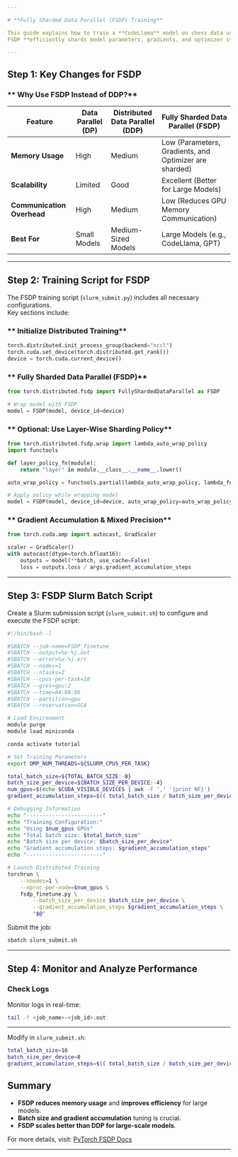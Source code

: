 ```yaml
---

# **Fully Sharded Data Parallel (FSDP) Training**

This guide explains how to train a **CodeLlama** model on chess data using **PyTorch's Fully Sharded Data Parallel (FSDP)** framework.  
FSDP **efficiently shards model parameters, gradients, and optimizer states** across GPUs, **reducing memory usage and improving scalability** compared to Data Parallel (DP) and Distributed Data Parallel (DDP).

---
```


## **Step 1: Key Changes for FSDP**

### ** Why Use FSDP Instead of DDP?**
| Feature            | Data Parallel (DP) | Distributed Data Parallel (DDP) | Fully Sharded Data Parallel (FSDP) |
|--------------------|-------------------|---------------------------------|------------------------------------|
| **Memory Usage**   | High              | Medium                          | Low (Parameters, Gradients, and Optimizer are sharded) |
| **Scalability**    | Limited           | Good                            | Excellent (Better for Large Models) |
| **Communication Overhead** | High | Medium | Low (Reduces GPU Memory Communication) |
| **Best For**       | Small Models      | Medium-Sized Models             | Large Models (e.g., CodeLlama, GPT) |

---

## **Step 2: Training Script for FSDP**

The FSDP training script (`slurm_submit.py`) includes all necessary configurations.  
Key sections include:

### ** Initialize Distributed Training**
```python
torch.distributed.init_process_group(backend="nccl")
torch.cuda.set_device(torch.distributed.get_rank())
device = torch.cuda.current_device()
```

### ** Fully Sharded Data Parallel (FSDP)**
```python
from torch.distributed.fsdp import FullyShardedDataParallel as FSDP

# Wrap model with FSDP
model = FSDP(model, device_id=device)
```

### ** Optional: Use Layer-Wise Sharding Policy**
```python
from torch.distributed.fsdp.wrap import lambda_auto_wrap_policy
import functools

def layer_policy_fn(module):
    return "layer" in module.__class__.__name__.lower()

auto_wrap_policy = functools.partial(lambda_auto_wrap_policy, lambda_fn=layer_policy_fn)

# Apply policy while wrapping model
model = FSDP(model, device_id=device, auto_wrap_policy=auto_wrap_policy)
```

### ** Gradient Accumulation & Mixed Precision**
```python
from torch.cuda.amp import autocast, GradScaler

scaler = GradScaler()
with autocast(dtype=torch.bfloat16):
    outputs = model(**batch, use_cache=False)
    loss = outputs.loss / args.gradient_accumulation_steps
```

---

## **Step 3: FSDP Slurm Batch Script**

Create a Slurm submission script (`slurm_submit.sh`) to configure and execute the FSDP script:

```bash
#!/bin/bash -l

#SBATCH --job-name=FSDP_finetune  
#SBATCH --output=%x-%j.out             
#SBATCH --error=%x-%j.err              
#SBATCH --nodes=1                      
#SBATCH --ntasks=2                     
#SBATCH --cpus-per-task=10             
#SBATCH --gres=gpu:2                   
#SBATCH --time=04:00:00                
#SBATCH --partition=gpu                
#SBATCH --reservation=SCA              

# Load Environment
module purge
module load miniconda

conda activate tutorial  

# Set Training Parameters
export OMP_NUM_THREADS=${SLURM_CPUS_PER_TASK}

total_batch_size=${TOTAL_BATCH_SIZE:-8}
batch_size_per_device=${BATCH_SIZE_PER_DEVICE:-4}
num_gpus=$(echo $CUDA_VISIBLE_DEVICES | awk -F ',' '{print NF}')
gradient_accumulation_steps=$(( total_batch_size / batch_size_per_device / num_gpus ))

# Debugging Information
echo "------------------------"
echo "Training Configuration:"
echo "Using $num_gpus GPUs"
echo "Total batch size: $total_batch_size"
echo "Batch size per device: $batch_size_per_device"
echo "Gradient accumulation steps: $gradient_accumulation_steps"
echo "------------------------"

# Launch Distributed Training
torchrun \
    --nnodes=1 \
    --nproc-per-node=$num_gpus \
    fsdp_finetune.py \
        --batch_size_per_device $batch_size_per_device \
        --gradient_accumulation_steps $gradient_accumulation_steps \
        "$@"
```

Submit the job:
```bash
sbatch slurm_submit.sh
```

---

## **Step 4: Monitor and Analyze Performance**

### **Check Logs**
Monitor logs in real-time:
```bash
tail -f <job_name>-<job_id>.out
```

---

Modify in `slurm_submit.sh`:
```bash
total_batch_size=16
batch_size_per_device=8
gradient_accumulation_steps=$(( total_batch_size / batch_size_per_device / num_gpus ))
```

## **Summary**
- **FSDP reduces memory usage** and **improves efficiency** for large models.
- **Batch size and gradient accumulation** tuning is crucial.
- **FSDP scales better than DDP for large-scale models**.

For more details, visit: [PyTorch FSDP Docs](https://pytorch.org/docs/stable/fsdp.html)

---
